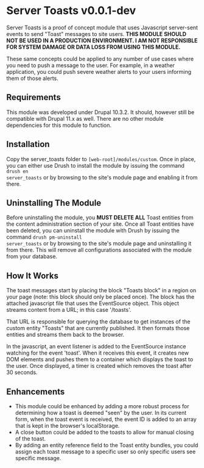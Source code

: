 # Server Toasts v0.0.1-dev

Server Toasts is a proof of concept module that uses Javascript server-sent events to send "Toast" messages to site users.
<strong>THIS MODULE SHOULD NOT BE USED IN A PRODUCTION ENVIRONMENT. I AM NOT RESPONSIBLE FOR SYSTEM DAMAGE OR DATA LOSS
FROM USING THIS MODULE.</strong> 

These same concepts could be applied to any number of use cases where you need to push 
a message to the user. For example, in a weather application, you could push severe weather alerts to your users 
informing them of those alerts.

## Requirements

This module was developed under Drupal 10.3.2. It should, however still be compatible with Drupal 11.x as well. There
are no other module dependencies for this module to function.

## Installation

Copy the server_toasts folder to <code>[web-root]/modules/custom</code>. Once in place, you can either use Drush to
install the module by issuing the command <code>drush en server_toasts</code> or by browsing to
the site's module page and enabling it from there.

## Uninstalling The Module

Before uninstalling the module, you <strong>MUST DELETE ALL</strong> Toast entities from the content administration
section of your site. Once all Toast entities have been deleted, you can uninstall the module with Drush by issuing the
command <code>drush pm-uninstall server_toasts</code> or by browsing to the site's module page and uninstalling it
from there. This will remove all configurations associated with the module from your database.

## How It Works

The toast messages start by placing the block "Toasts block" in a region on your page (note: this block should only be
placed once). The block has the attached javascript file that uses the EventSource object. This object streams content
from a URL; in this case '/toasts'.

That URL is responsible for querying the database to get instances of the custom entity "Toasts" that are currently
published. It then formats those entities and streams them back to the browser.

In the javascript, an event listener is added to the EventSource instance watching for the event 'toast'. When it receives
this event, it creates new DOM elements and pushes them to a container which displays the toast to the user. Once displayed,
a timer is created which removes the toast after 30 seconds.

## Enhancements

* This module could be enhanced by adding a more robust process for determining how a toast is deemed "seen" by the user.
In its current form, when the toast event is received, the event ID is added to an array that is kept in the browser's
localStorage.
* A close button could be added to the toasts to allow for manual closing of the toast.
* By adding an entity reference field to the Toast entity bundles, you could assign each toast message to a specific user
  so only specific users see specific message.
